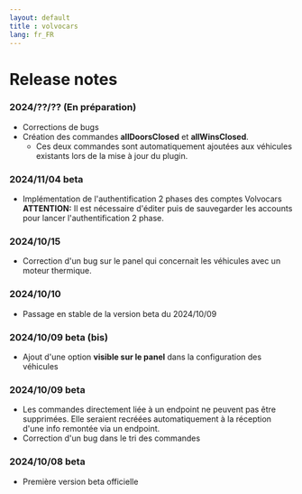 ```yaml
---
layout: default
title : volvocars
lang: fr_FR
---
```


# Release notes

### 2024/??/?? (En préparation)
+ Corrections de bugs
+ Création des commandes **allDoorsClosed** et **allWinsClosed**.
   + Ces deux commandes sont automatiquement ajoutées aux véhicules existants lors de la mise à jour du plugin.

### 2024/11/04 beta
+ Implémentation de l'authentification 2 phases des comptes Volvocars
  **ATTENTION:**
  Il est nécessaire d'éditer puis de sauvegarder les accounts pour lancer l'authentification 2 phase.

### **2024/10/15**
+ Correction d'un bug sur le panel qui concernait les véhicules avec un moteur thermique.

### **2024/10/10**
+ Passage en stable de la version beta du 2024/10/09

### 2024/10/09 beta (bis)
+ Ajout d'une option **visible sur le panel** dans la configuration des véhicules

### 2024/10/09 beta
+ Les commandes directement liée à un endpoint ne peuvent pas être supprimées. Elle seraient recréées
  automatiquement à la réception d'une info remontée via un endpoint.
+ Correction d'un bug dans le tri des commandes

### 2024/10/08 beta
+ Première version beta officielle
